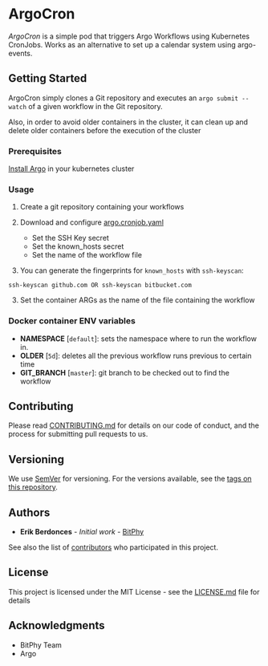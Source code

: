 # ArgoCron

*ArgoCron* is a simple pod that triggers Argo Workflows using Kubernetes CronJobs. 
Works as an alternative to set up a calendar system using argo-events.

## Getting Started

ArgoCron simply clones a Git repository and executes an `argo submit --watch` of a given workflow in the Git repository.

Also, in order to avoid older containers in the cluster, it can clean up and delete older containers before the execution of the cluster

### Prerequisites

[Install Argo](https://github.com/argoproj/argo/blob/master/demo.md) in your kubernetes cluster

### Usage

 1. Create a git repository containing your workflows
 2. Download and configure [argo.cronjob.yaml](https://github.com/bitphy/argo-cron/blob/master/argo.cronjob.yaml)

    * Set the SSH Key secret
    * Set the known_hosts secret
    * Set the name of the workflow file

 3. You can generate the fingerprints for `known_hosts` with `ssh-keyscan`:
 ```
 ssh-keyscan github.com OR ssh-keyscan bitbucket.com
 ```
 3. Set the container ARGs as the name of the file containing the workflow

### Docker container ENV variables

* **NAMESPACE** [`default`]: sets the namespace where to run the workflow in.
* **OLDER** [`5d`]: deletes all the previous workflow runs previous to certain time
* **GIT_BRANCH** [`master`]: git branch to be checked out to find the workflow


## Contributing

Please read [CONTRIBUTING.md](https://gist.github.com/PurpleBooth/b24679402957c63ec426) for details on our code of conduct, and the process for submitting pull requests to us.

## Versioning

We use [SemVer](http://semver.org/) for versioning. For the versions available, see the [tags on this repository](https://github.com/your/project/tags). 

## Authors

* **Erik Berdonces** - *Initial work* - [BitPhy](https://www.bitphy.com)

See also the list of [contributors](https://github.com/your/project/contributors) who participated in this project.

## License

This project is licensed under the MIT License - see the [LICENSE.md](LICENSE.md) file for details

## Acknowledgments

* BitPhy Team
* Argo





